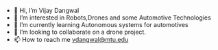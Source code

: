 - 👋 Hi, I’m Vijay Dangwal
- 👀 I’m interested in Robots,Drones and some Automotive Technologies
- 🌱 I’m currently learning Autonomous systems for automotives
- 💞️ I’m looking to collaborate on a drone project.
- 📫 How to reach me vdangwal@mtu.edu

<!---
VjDang/VjDang is a ✨ special ✨ repository because its `README.md` (this file) appears on your GitHub profile.
You can click the Preview link to take a look at your changes.
--->
